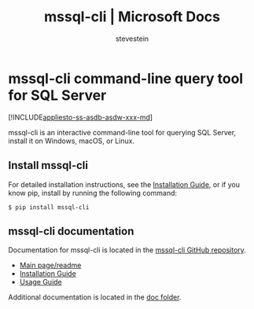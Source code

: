 ﻿---
title: "mssql-cli | Microsoft Docs"
description: 'mssql-cli is an interactive command line query tool for SQL Server that runs on Windows, macOS, or Linux.'
ms.custom: "tools|mssql-cli"
ms.date: "02/22/2018"
ms.prod: sql
ms.reviewer: "alayu; sstein"
ms.suite: "sql"
ms.prod_service: sql-tools
ms.component: mssql-cli
ms.tgt_pltfrm: ""
ms.topic: conceptual
author: "stevestein"
ms.author: "sstein"
manager: craigg
monikerRange: "= azuresqldb-current || = azure-sqldw-latest || >= sql-server-2016 || = sqlallproducts-allversions"
---
# mssql-cli command-line query tool for SQL Server
[!INCLUDE[appliesto-ss-asdb-asdw-xxx-md](../includes/appliesto-ss-asdb-asdw-xxx-md.md)]

mssql-cli is an interactive command-line tool for querying SQL Server, install it on Windows, macOS, or Linux.

## Install mssql-cli

For detailed installation instructions, see the [Installation Guide](https://github.com/dbcli/mssql-cli/blob/master/doc/installation_guide.md), or if you know pip, install by running the following command:

```$ pip install mssql-cli```

## mssql-cli documentation

Documentation for mssql-cli is located in the [mssql-cli GitHub repository](https://github.com/dbcli/mssql-cli).

- [Main page/readme](https://github.com/dbcli/mssql-cli)
- [Installation Guide](https://github.com/dbcli/mssql-cli/blob/master/doc/installation_guide.md)
- [Usage Guide](https://github.com/dbcli/mssql-cli/blob/master/doc/usage_guide.md)

Additional documentation is located in the [doc folder](https://github.com/dbcli/mssql-cli/tree/master/doc).



  
